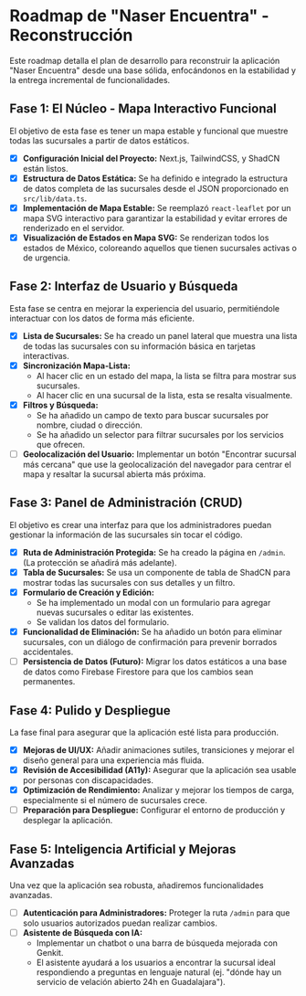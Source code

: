 # Roadmap de "Naser Encuentra" - Reconstrucción

Este roadmap detalla el plan de desarrollo para reconstruir la aplicación "Naser Encuentra" desde una base sólida, enfocándonos en la estabilidad y la entrega incremental de funcionalidades.

## Fase 1: El Núcleo - Mapa Interactivo Funcional

El objetivo de esta fase es tener un mapa estable y funcional que muestre todas las sucursales a partir de datos estáticos.

- [x] **Configuración Inicial del Proyecto:** Next.js, TailwindCSS, y ShadCN están listos.
- [x] **Estructura de Datos Estática:** Se ha definido e integrado la estructura de datos completa de las sucursales desde el JSON proporcionado en `src/lib/data.ts`.
- [x] **Implementación de Mapa Estable:** Se reemplazó `react-leaflet` por un mapa SVG interactivo para garantizar la estabilidad y evitar errores de renderizado en el servidor.
- [x] **Visualización de Estados en Mapa SVG:** Se renderizan todos los estados de México, coloreando aquellos que tienen sucursales activas o de urgencia.

## Fase 2: Interfaz de Usuario y Búsqueda

Esta fase se centra en mejorar la experiencia del usuario, permitiéndole interactuar con los datos de forma más eficiente.

- [x] **Lista de Sucursales:** Se ha creado un panel lateral que muestra una lista de todas las sucursales con su información básica en tarjetas interactivas.
- [x] **Sincronización Mapa-Lista:**
    - Al hacer clic en un estado del mapa, la lista se filtra para mostrar sus sucursales.
    - Al hacer clic en una sucursal de la lista, esta se resalta visualmente.
- [x] **Filtros y Búsqueda:**
    - Se ha añadido un campo de texto para buscar sucursales por nombre, ciudad o dirección.
    - Se ha añadido un selector para filtrar sucursales por los servicios que ofrecen.
- [ ] **Geolocalización del Usuario:** Implementar un botón "Encontrar sucursal más cercana" que use la geolocalización del navegador para centrar el mapa y resaltar la sucursal abierta más próxima.

## Fase 3: Panel de Administración (CRUD)

El objetivo es crear una interfaz para que los administradores puedan gestionar la información de las sucursales sin tocar el código.

- [x] **Ruta de Administración Protegida:** Se ha creado la página en `/admin`. (La protección se añadirá más adelante).
- [x] **Tabla de Sucursales:** Se usa un componente de tabla de ShadCN para mostrar todas las sucursales con sus detalles y un filtro.
- [x] **Formulario de Creación y Edición:**
    - Se ha implementado un modal con un formulario para agregar nuevas sucursales o editar las existentes.
    - Se validan los datos del formulario.
- [x] **Funcionalidad de Eliminación:** Se ha añadido un botón para eliminar sucursales, con un diálogo de confirmación para prevenir borrados accidentales.
- [ ] **Persistencia de Datos (Futuro):** Migrar los datos estáticos a una base de datos como Firebase Firestore para que los cambios sean permanentes.

## Fase 4: Pulido y Despliegue

La fase final para asegurar que la aplicación esté lista para producción.

- [x] **Mejoras de UI/UX:** Añadir animaciones sutiles, transiciones y mejorar el diseño general para una experiencia más fluida.
- [x] **Revisión de Accesibilidad (A11y):** Asegurar que la aplicación sea usable por personas con discapacidades.
- [x] **Optimización de Rendimiento:** Analizar y mejorar los tiempos de carga, especialmente si el número de sucursales crece.
- [ ] **Preparación para Despliegue:** Configurar el entorno de producción y desplegar la aplicación.

## Fase 5: Inteligencia Artificial y Mejoras Avanzadas

Una vez que la aplicación sea robusta, añadiremos funcionalidades avanzadas.

- [ ] **Autenticación para Administradores:** Proteger la ruta `/admin` para que solo usuarios autorizados puedan realizar cambios.
- [ ] **Asistente de Búsqueda con IA:**
    - Implementar un chatbot o una barra de búsqueda mejorada con Genkit.
    - El asistente ayudará a los usuarios a encontrar la sucursal ideal respondiendo a preguntas en lenguaje natural (ej. "dónde hay un servicio de velación abierto 24h en Guadalajara").
